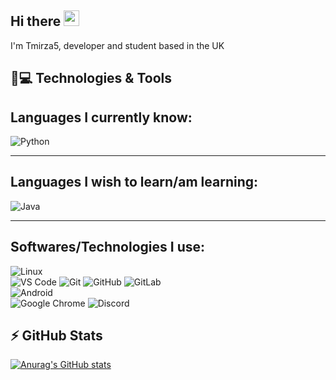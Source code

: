 ## Hi there <img src="https://media.giphy.com/media/hvRJCLFzcasrR4ia7z/giphy.gif" width="25px"></a>

I'm Tmirza5, developer and student based in the UK

<h2>🚀💻 Technologies & Tools</h2>

## Languages I currently know:

  ![Python](https://img.shields.io/badge/-Python-black?style=flat-square&logo=Python)
  
  <hr>
  
## Languages I wish to learn/am learning:  

  ![Java](https://img.shields.io/badge/Java-orange?style=flat-square&logo=java)
  
<hr>

## Softwares/Technologies I use:

  ![Linux](https://img.shields.io/badge/Linux-black?style=flat-square&logo=linux)  
  ![VS Code](https://img.shields.io/badge/-VS%20Code-007ACC?style=flat-square&logo=visual-studio-code)
  ![Git](https://img.shields.io/badge/-Git-black?style=flat-square&logo=git)
  ![GitHub](https://img.shields.io/badge/-GitHub-181717?style=flat-square&logo=github)
  ![GitLab](https://img.shields.io/badge/-GitLab-FCA121?style=flat-square&logo=gitlab)  
  ![Android](https://img.shields.io/badge/Android-05150C?style=flat-square&logo=android)  
  ![Google Chrome](https://img.shields.io/badge/Chrome-black?style=flat-square&logo=google-chrome)
  ![Discord](https://img.shields.io/badge/Discord-black?style=flat-square&logo=discord)

## ⚡ GitHub Stats

[![Anurag's GitHub stats](https://github-readme-stats.vercel.app/api?username=Tmirza5&theme=gruvbox)](https://github.com/anuraghazra/github-readme-stats)
